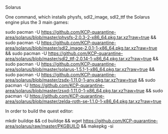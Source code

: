 Solarus 

One command, which installs physfs, sdl2_image, sdl2_ttf the Solarus engine plus the 3 main games:

sudo pacman -U https://github.com/KCP-quarantine-area/solarus/blob/master/physfs-2.0.3-2-x86_64.pkg.tar.xz?raw=true && sudo pacman -U https://github.com/KCP-quarantine-area/solarus/blob/master/sdl2_image-2.0.1-1-x86_64.pkg.tar.xz?raw=true && sudo pacman -U https://github.com/KCP-quarantine-area/solarus/blob/master/sdl2_ttf-2.0.14-1-x86_64.pkg.tar.xz?raw=true && sudo pacman -U https://github.com/KCP-quarantine-area/solarus/blob/master/solarus-1.5.1-1-x86_64.pkg.tar.xz?raw=true && sudo pacman -U https://github.com/KCP-quarantine-area/solarus/blob/master/zsdx-1.11.0-1-any.pkg.tar.xz?raw=true && sudo pacman -U https://github.com/KCP-quarantine-area/solarus/blob/master/zsxd-1.11.0-1-x86_64.pkg.tar.xz?raw=true && sudo pacman -U https://github.com/KCP-quarantine-area/solarus/blob/master/zelda-roth-se-1.1.0-1-x86_64.pkg.tar.xz?raw=true

In order to build the quest editor: 

mkdir buildqe && cd buildqe && wget https://github.com/KCP-quarantine-area/solarus/raw/master/PKGBUILD && makepkg -si

